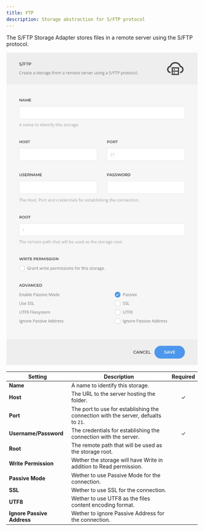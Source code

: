 ```yaml
---
title: FTP
description: Storage abstraction for S/FTP protocol
---
```


<!--@include: ./_partials/intro-->

The S/FTP Storage Adapter stores files in a remote server using the S/FTP protocol.

![S/FTP Storage Adapter](./assets/ftp.webp)

| Setting | Description | Required |
| ------- | ----------- | :------: |
| **Name** | A name to identify this storage. |
| **Host** | The URL to the server hosting the folder. | &#x2713; |
| **Port** | The port to use for establishing the connection with the server, defualts to `21`. |
| **Username/Password** | The credentials for establishing the connection with the server. | &#x2713; |
| **Root** | The remote path that will be used as the storage root. |
| **Write Permission** | Wether the storage will have Write in addition to Read permission. |
| **Passive Mode** | Wether to use Passive Mode for the connection. |
| **SSL** | Wether to use SSL for the connection. |
| **UTF8** | Wether to use UTF8 as the files content encoding format. |
| **Ignore Passive Address** | Wether to ignore Passive Address for the connection. |
